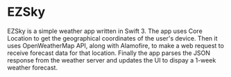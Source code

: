 # EZSky
 EZSky is a simple weather app written in Swift 3.
 The app uses Core Location to get the geographical coordinates of the user's device.
 Then it uses OpenWeatherMap API, along with Alamofire, to make a web request to receive forecast data for that location.
 Finally the app parses the JSON response from the weather server and updates the UI to dispay a 1-week weather forecast.
